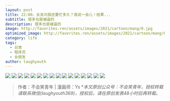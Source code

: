 ```yaml
---
layout: post
title: 22:00，女友问我还要忙多久？我说一会儿！结果...
subtitle: 很多也是被逼的
description: 很多也是被逼的
image: http://favorites.ren/assets/images/2021/cartoon/mang/0.jpg
optimized_image: http://favorites.ren/assets/images/2021/cartoon/mang/0.jpg
category: life
tags:
  - 日常
  - 程序员
  - 女朋友
author: laughyouth
---
```


![](http://favorites.ren/assets/images/2021/cartoon/mang/640.jpg)
![](http://favorites.ren/assets/images/2021/cartoon/mang/640-1.jpg)
![](http://favorites.ren/assets/images/2021/cartoon/mang/640-2.jpg)
![](http://favorites.ren/assets/images/2021/cartoon/mang/640-3.jpg)
![](http://favorites.ren/assets/images/2021/cartoon/mang/640-4.jpg)
![](http://favorites.ren/assets/images/2021/cartoon/mang/640-5.jpg)
![](http://favorites.ren/assets/images/2021/cartoon/mang/640-6.jpg)
![](http://favorites.ren/assets/images/2021/cartoon/mang/640-7.jpg)
![](http://favorites.ren/assets/images/2021/cartoon/mang/640-8.jpg)
![](http://favorites.ren/assets/images/2021/cartoon/mang/640-9.jpg)
![](http://favorites.ren/assets/images/2021/cartoon/mang/640-10.jpg)
![](http://favorites.ren/assets/images/2021/cartoon/mang/640-11.jpg)
![](http://favorites.ren/assets/images/2021/cartoon/mang/640-12.jpg)
![](http://favorites.ren/assets/images/2021/cartoon/mang/640-13.jpg)
![](http://favorites.ren/assets/images/2021/cartoon/mang/640-14.jpg)
![](http://favorites.ren/assets/images/2021/cartoon/mang/640-15.jpg)


>作者：不会笑青年 | 漫画师：Ys
>**本文原创公众号：不会笑青年，授权转载请联系微信(laughyouth369)，授权后，请在原创发表48小时后再转载。*
